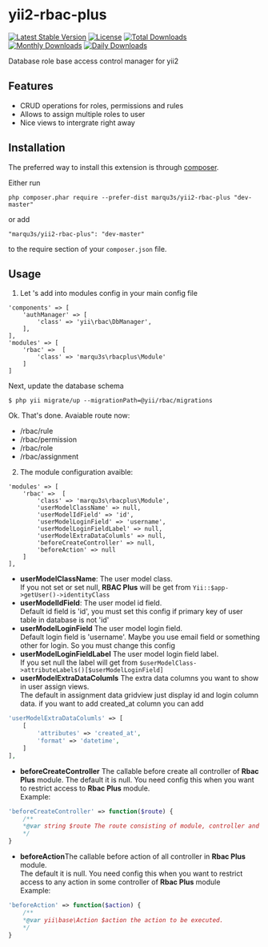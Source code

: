 yii2-rbac-plus
=============
[![Latest Stable Version](https://img.shields.io/packagist/v/marqu3s/yii2-rbac-plus.svg)](https://packagist.org/packages/marqu3s/yii2-rbac-plus)
[![License](https://poser.pugx.org/marqu3s/yii2-rbac-plus/license)](https://packagist.org/packages/marqu3s/yii2-rbac-plus)
[![Total Downloads](https://poser.pugx.org/marqu3s/yii2-rbac-plus/downloads)](https://packagist.org/packages/marqu3s/yii2-rbac-plus)
[![Monthly Downloads](https://poser.pugx.org/marqu3s/yii2-rbac-plus/d/monthly)](https://packagist.org/packages/marqu3s/yii2-rbac-plus)
[![Daily Downloads](https://poser.pugx.org/marqu3s/yii2-rbac-plus/d/daily)](https://packagist.org/packages/marqu3s/yii2-rbac-plus)

Database role base access control manager for yii2


Features
------------
+ CRUD operations for roles, permissions and rules
+ Allows to assign multiple roles to user
+ Nice views to intergrate right away


Installation
------------

The preferred way to install this extension is through [composer](http://getcomposer.org/download/).

Either run

```
php composer.phar require --prefer-dist marqu3s/yii2-rbac-plus "dev-master"
```

or add

```
"marqu3s/yii2-rbac-plus": "dev-master"
```

to the require section of your `composer.json` file.


Usage
-----
1. Let 's add into modules config in your main config file

````
'components' => [
    'authManager' => [
        'class' => 'yii\rbac\DbManager',
    ],
],
'modules' => [
    'rbac' =>  [
        'class' => 'marqu3s\rbacplus\Module'
    ]       
]
````

Next, update the database schema 

````
$ php yii migrate/up --migrationPath=@yii/rbac/migrations
````

Ok. That's done. Avaiable route now:

+ /rbac/rule
+ /rbac/permission
+ /rbac/role
+ /rbac/assignment

2. The module configuration avaible:

````
'modules' => [
    'rbac' =>  [
        'class' => 'marqu3s\rbacplus\Module',
        'userModelClassName' => null,
        'userModelIdField' => 'id',
        'userModelLoginField' => 'username',
        'userModelLoginFieldLabel' => null,
        'userModelExtraDataColumls' => null,
        'beforeCreateController' => null,
        'beforeAction' => null
    ]       
],
````

+ <b>userModelClassName</b>: The user model class.<br>
 If you not set or set null, <b>RBAC Plus</b> will be get from `Yii::$app->getUser()->identityClass`
+ <b>userModelIdField</b>: The user model id field.<br>
 Default id field is 'id', you must set this config if primary key of user table in database is not 'id'
+ <b>userModelLoginField</b> The user model login field.<br>
 Default login field is 'username'. Maybe you use email field or something other for login. So you must change this config
+ <b>userModelLoginFieldLabel</b> The user model login field label.<br>
 If you set null the label will get from `$userModelClass->attributeLabels()[$userModelLoginField]`
+ <b>userModelExtraDataColumls</b> The extra data columns you want to show in user assign views.<br>
 The default in assignment data gridview just display id and login column data. if you want to add created_at column you can add
````php 
'userModelExtraDataColumls' => [
    [
        'attributes' => 'created_at',
        'format' => 'datetime',
    ]
],
````
+ <b>beforeCreateController</b> The callable before create all controller of <b>Rbac Plus</b> module.
The default it is null. You need config this when you want to restrict access to <b>Rbac Plus</b> module.<br>
Example:
````php
'beforeCreateController' => function($route) {
    /**
    *@var string $route The route consisting of module, controller and action IDs.
    */    
}
````
+ <b>beforeAction</b>The callable before action of all controller in <b>Rbac Plus</b> module.<BR>
The default it is null. You need config this when you want to restrict access to any action in some controller of <b>Rbac Plus</b> module <BR>
Example:
````php
'beforeAction' => function($action) {
    /**
    *@var yii\base\Action $action the action to be executed.
    */    
}
````
